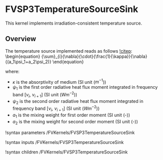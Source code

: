 # FVSP3TemperatureSourceSink

This kernel implements irradiation-consistent temperature source.

## Overview

The temperature source implemented reads as follows [!citep](larsen2002):
\begin{equation}
{\sum}_{i}{\nabla}{\cdot}{\frac{1}{\kappa}}{\nabla}{(a_1\psi_1+a_2\psi_2)}
\end{equation}

where:

- $\kappa$ is the absorptivity of medium (SI unit ($m^{-1}$))
- $\psi_1$ is the first order radiative heat flux moment integrated in frequency band \[$\nu_i$, $\nu_{i+1}$\] (SI unit ($W m^{-2}$))
- $\psi_2$ is the second order radiative heat flux moment integrated in frequency band \[$\nu_i$, $\nu_{i+1}$\] (SI unit ($W m^{-2}$))
- $a_1$ is the mixing weight for first order moment (SI unit (-))
- $a_2$ is the mixing weight for second order moment (SI unit (-))

!syntax parameters /FVKernels/FVSP3TemperatureSourceSink

!syntax inputs /FVKernels/FVSP3TemperatureSourceSink

!syntax children /FVKernels/FVSP3TemperatureSourceSink
